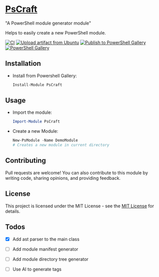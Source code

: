 # [**PsCraft**](https://www.powershellgallery.com/packages/PsCraft/)

 "A PowerShell module generator module"

Helps to easily create a new PowerShell module.

[![CI](https://github.com/alainQtec/PsCraft/actions/workflows/CI.yaml/badge.svg)](https://github.com/alainQtec/PsCraft/actions/workflows/CI.yaml)
[![Upload artifact from Ubuntu](https://github.com/alainQtec/PsCraft/actions/workflows/Upload_Artifact.yaml/badge.svg)](https://github.com/alainQtec/PsCraft/actions/workflows/Upload_Artifact.yaml)
[![Publish to PowerShell Gallery](https://github.com/alainQtec/PsCraft/actions/workflows/Publish.yaml/badge.svg)](https://github.com/alainQtec/PsCraft/actions/workflows/Publish.yaml)
<a href="https://www.PowerShellGallery.com/packages/PsCraft">
    <img src="https://img.shields.io/powershellgallery/dt/PsCraft.svg?style=flat&logo=powershell&color=blue"
      alt="PowerShell Gallery" title="PowerShell Gallery" />
  </a>

## Installation

- Install from Powershell Gallery:

    ```PowerShell
    Install-Module PsCraft
    ```

## Usage

- Import the module:

    ```PowerShell
    Import-Module PsCraft
    ```

- Create a new Module:

    ```PowerShell
    New-PsModule -Name DemoModule
    # Creates a new module in current directory
    ```

## Contributing

Pull requests are welcome! You can also contribute to this module by writing code, sharing opinions, and providing feedback.

## License

This project is licensed under the MIT License - see the [MIT License](https://alainQtec.MIT-license.org) for details.

## Todos

- [x] Add ast parser to the main class

- [ ] Add module manifest generator

- [ ] Add module directory tree generator

- [ ] Use AI to generate tags
<!-- Git version should be '{Major}.{Minor}.{Patch}.{env:BUILDCOUNT ?? 0}' -->
